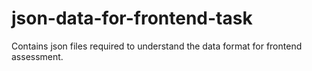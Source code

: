 # json-data-for-frontend-task
Contains json files required to understand the data format for frontend assessment.

